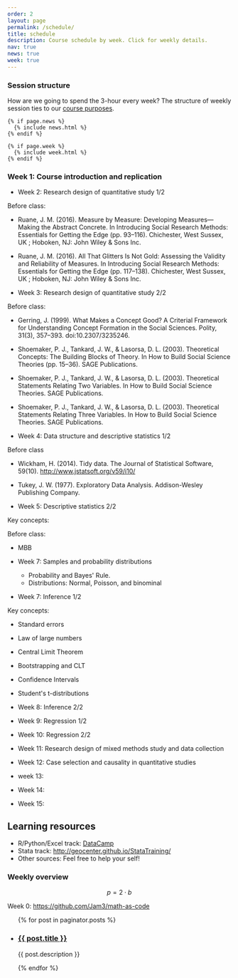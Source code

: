 ```yaml
---
order: 2
layout: page
permalink: /schedule/
title: schedule
description: Course schedule by week. Click for weekly details.
nav: true
news: true
week: true
---
```


### Session structure

How are we going to spend the 3-hour every week? The structure of weekly session ties to our [course purposes](/#purposes).

<div class="post">

    {% if page.news %}
      {% include news.html %}
    {% endif %}

</div>

<div class="post">

    {% if page.week %}
      {% include week.html %}
    {% endif %}

</div>

### Week 1: Course introduction and replication
- Week 2: Research design of quantitative study 1/2

Before class:

  - Ruane, J. M. (2016). Measure by Measure: Developing Measures—Making the Abstract Concrete. In Introducing Social Research Methods: Essentials for Getting the Edge (pp. 93–116). Chichester, West Sussex, UK ; Hoboken, NJ: John Wiley & Sons Inc.
  - Ruane, J. M. (2016). All That Glitters Is Not Gold: Assessing the Validity and Reliability of Measures. In Introducing Social Research Methods: Essentials for Getting the Edge (pp. 117–138). Chichester, West Sussex, UK ; Hoboken, NJ: John Wiley & Sons Inc.

- Week 3: Research design of quantitative study 2/2

Before class:

  - Gerring, J. (1999). What Makes a Concept Good? A Criterial Framework for Understanding Concept Formation in the Social Sciences. Polity, 31(3), 357–393. doi:10.2307/3235246.
  - Shoemaker, P. J., Tankard, J. W., & Lasorsa, D. L. (2003). Theoretical Concepts: The Building Blocks of Theory. In How to Build Social Science Theories (pp. 15–36). SAGE Publications.
  - Shoemaker, P. J., Tankard, J. W., & Lasorsa, D. L. (2003). Theoretical Statements Relating Two Variables. In How to Build Social Science Theories. SAGE Publications.
  - Shoemaker, P. J., Tankard, J. W., & Lasorsa, D. L. (2003). Theoretical Statements Relating Three Variables. In How to Build Social Science Theories. SAGE Publications.


- Week 4: Data structure and descriptive statistics 1/2

Before class

  - Wickham, H. (2014). Tidy data. The Journal of Statistical Software, 59(10). http://www.jstatsoft.org/v59/i10/
  - Tukey, J. W. (1977). Exploratory Data Analysis. Addison-Wesley Publishing Company.


- Week 5: Descriptive statistics 2/2

Key concepts:

Before class:
  
  - MBB

- Week 7: Samples and probability distributions
  - Probability and Bayes' Rule.
  - Distributions: Normal, Poisson, and binominal

- Week 7: Inference 1/2

Key concepts:
  - Standard errors
  - Law of large numbers
  - Central Limit Theorem
  - Bootstrapping and CLT
  - Confidence Intervals
  - Student's t-distributions

- Week 8: Inference 2/2



- Week 9: Regression 1/2
- Week 10: Regression 2/2
- Week 11: Research design of mixed methods study and data collection
- Week 12: Case selection and causality in quantitative studies
- week 13: 
- Week 14: 
- Week 15:


## Learning resources

- R/Python/Excel track: [DataCamp](#)
- Stata track: http://geocenter.github.io/StataTraining/
- Other sources: Feel free to help your self!

### Weekly overview

$$p=2 \cdot b$$

Week 0: https://github.com/Jam3/math-as-code

<div class="post">
  <ul class="post-list">
    {% for post in paginator.posts %}
      <li>
        <h3><a class="post-title" href="{{ post.url | prepend: site.baseurl }}">{{ post.title }}</a></h3>
        <!-- <p class="post-meta">{{ post.date | date: '%B %-d, %Y' }}</p> -->
        <p>{{ post.description }}</p>
      </li>
    {% endfor %}
  </ul>
</div>